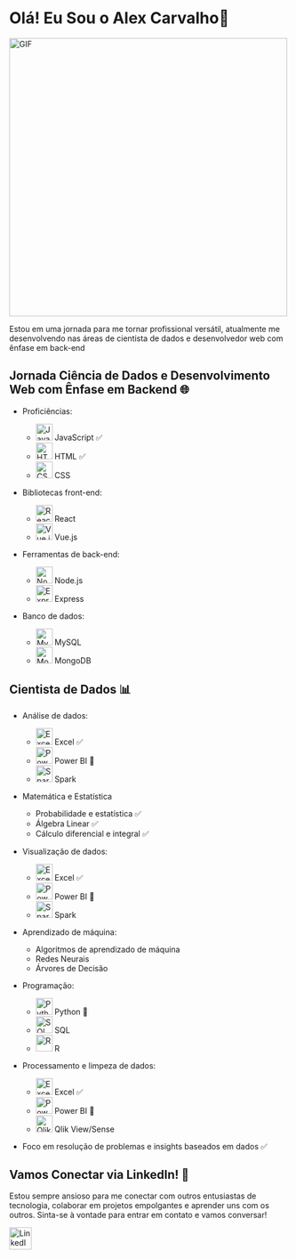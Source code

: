 # Olá! Eu Sou o Alex Carvalho👋

<img src="https://static.myfigurecollection.net/upload/pictures/2023/09/06/3744063.gif" alt="GIF" width="500"/>

Estou em uma jornada para me tornar profissional versátil, atualmente me desenvolvendo nas áreas de cientista de dados e desenvolvedor web com ênfase em back-end

## Jornada Ciência de Dados e Desenvolvimento Web com Ênfase em Backend 🌐

- Proficiências:
    - <img src="https://upload.wikimedia.org/wikipedia/commons/thumb/9/99/Unofficial_JavaScript_logo_2.svg/1200px-Unofficial_JavaScript_logo_2.svg.png" alt="JavaScript" width="30"/> JavaScript ✅
    - <img src="https://upload.wikimedia.org/wikipedia/commons/thumb/6/61/HTML5_logo_and_wordmark.svg/1200px-HTML5_logo_and_wordmark.svg.png" alt="HTML" width="30"/> HTML ✅
    - <img src="https://upload.wikimedia.org/wikipedia/commons/thumb/d/d5/CSS3_logo_and_wordmark.svg/1200px-CSS3_logo_and_wordmark.svg.png" alt="CSS" width="30"/> CSS

- Bibliotecas front-end:
    - <img src="https://upload.wikimedia.org/wikipedia/commons/thumb/a/a7/React-icon.svg/2300px-React-icon.svg.png" alt="React" width="30"/> React
    - <img src="https://upload.wikimedia.org/wikipedia/commons/thumb/9/95/Vue.js_Logo_2.svg/1184px-Vue.js_Logo_2.svg.png" alt="Vue.js" width="30"/> Vue.js

- Ferramentas de back-end:
    - <img src="https://upload.wikimedia.org/wikipedia/commons/d/d9/Node.js_logo.svg" alt="Node.js" width="30"/> Node.js
    - <img src="https://upload.wikimedia.org/wikipedia/commons/6/64/Expressjs.png" alt="Express" width="30"/> Express

- Banco de dados:
    - <img src="https://encrypted-tbn0.gstatic.com/images?q=tbn:ANd9GcQdxTWjwN0cjiKVHlOrWqF3Nx8h1ZxUhZLpR2UHI5MABEn82hMUCOh3B4LefJaoxQFYCOs&usqp=CAU" alt="MySQL" width="30"/> MySQL
    - <img src="https://upload.wikimedia.org/wikipedia/commons/thumb/9/93/MongoDB_Logo.svg/2560px-MongoDB_Logo.svg.png" alt="MongoDB" width="30"/> MongoDB

## Cientista de Dados 📊

- Análise de dados:
    - <img src="https://upload.wikimedia.org/wikipedia/commons/thumb/3/34/Microsoft_Office_Excel_%282019%E2%80%93present%29.svg/1200px-Microsoft_Office_Excel_%282019%E2%80%93present%29.svg.png" alt="Excel" width="30"/> Excel ✅
    - <img src="https://upload.wikimedia.org/wikipedia/commons/thumb/c/cf/New_Power_BI_Logo.svg/1200px-New_Power_BI_Logo.svg.png" alt="Power BI" width="30"/> Power BI 📖
    - <img src="https://upload.wikimedia.org/wikipedia/commons/thumb/f/f3/Apache_Spark_logo.svg/1200px-Apache_Spark_logo.svg.png" alt="Spark" width="30"/> Spark

- Matemática e Estatística
    - Probabilidade e estatística ✅
    - Álgebra Linear ✅
    - Cálculo diferencial e integral ✅
  
- Visualização de dados:
    - <img src="https://upload.wikimedia.org/wikipedia/commons/thumb/3/34/Microsoft_Office_Excel_%282019%E2%80%93present%29.svg/1200px-Microsoft_Office_Excel_%282019%E2%80%93present%29.svg.png" alt="Excel" width="30"/> Excel ✅
    - <img src="https://upload.wikimedia.org/wikipedia/commons/thumb/c/cf/New_Power_BI_Logo.svg/1200px-New_Power_BI_Logo.svg.png" alt="Power BI" width="30"/> Power BI 📖
    - <img src="https://upload.wikimedia.org/wikipedia/commons/thumb/f/f3/Apache_Spark_logo.svg/1200px-Apache_Spark_logo.svg.png" alt="Spark" width="30"/> Spark

- Aprendizado de máquina:
    - Algoritmos de aprendizado de máquina
    - Redes Neurais
    - Árvores de Decisão

- Programação:
    - <img src="https://upload.wikimedia.org/wikipedia/commons/thumb/c/c3/Python-logo-notext.svg/1200px-Python-logo-notext.svg.png" alt="Python" width="30"/> Python 📖
    - <img src="https://upload.wikimedia.org/wikipedia/commons/8/87/Sql_data_base_with_logo.png" alt="SQL" width="30"/> SQL
    - <img src="https://upload.wikimedia.org/wikipedia/commons/thumb/1/1b/R_logo.svg/800px-R_logo.svg.png" alt="R" width="30"/> R

- Processamento e limpeza de dados:
    - <img src="https://upload.wikimedia.org/wikipedia/commons/thumb/3/34/Microsoft_Office_Excel_%282019%E2%80%93present%29.svg/1200px-Microsoft_Office_Excel_%282019%E2%80%93present%29.svg.png" alt="Excel" width="30"/> Excel ✅
    - <img src="https://upload.wikimedia.org/wikipedia/commons/thumb/c/cf/New_Power_BI_Logo.svg/1200px-New_Power_BI_Logo.svg.png" alt="Power BI" width="30"/> Power BI 📖
    - <img src="https://upload.wikimedia.org/wikipedia/commons/thumb/3/32/Qlik_Logo.svg/2560px-Qlik_Logo.svg.png" alt="Qlik View/Sense" width="30"/> Qlik View/Sense 

- Foco em resolução de problemas e insights baseados em dados ✅

## Vamos Conectar via LinkedIn! 🌟

Estou sempre ansioso para me conectar com outros entusiastas de tecnologia, colaborar em projetos empolgantes e aprender uns com os outros. Sinta-se à vontade para entrar em contato e vamos conversar!

[<img src="https://upload.wikimedia.org/wikipedia/commons/thumb/8/81/LinkedIn_icon.svg/1200px-LinkedIn_icon.svg.png" alt="LinkedIn" width="40"/>](https://www.linkedin.com/in/alex-carvalho-27b35a106/)
